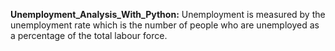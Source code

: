 **Unemployment_Analysis_With_Python:**
  Unemployment is measured by the unemployment rate which is the number of people who are unemployed as a percentage of the total labour force.
